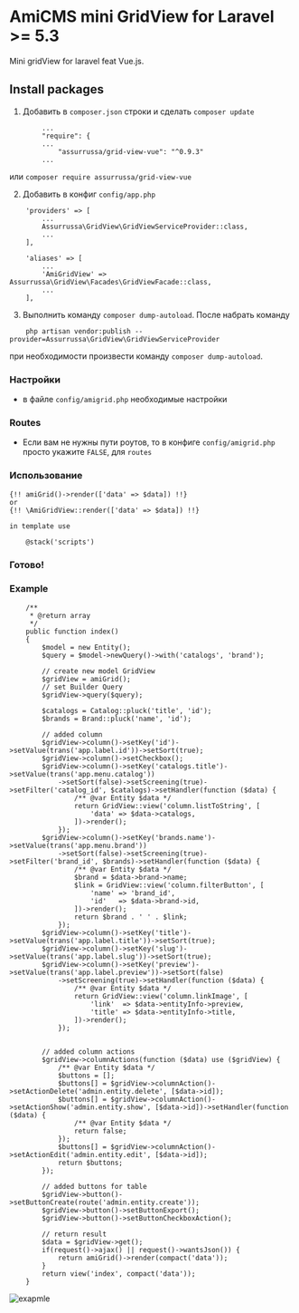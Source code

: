 # AmiCMS mini GridView for Laravel >= 5.3 #

Mini gridView for laravel feat Vue.js.

## Install packages ##
1) Добавить в `composer.json` строки и сделать `composer update`
```
        ...
        "require": {
        ...
            "assurrussa/grid-view-vue": "^0.9.3"
        ...
```
или `composer require assurrussa/grid-view-vue`

2) Добавить в конфиг `config/app.php`
```
    'providers' => [
        ...
        Assurrussa\GridView\GridViewServiceProvider::class,
        ...
    ],

    'aliases' => [
        ...
        'AmiGridView' => Assurrussa\GridView\Facades\GridViewFacade::class,
        ...
    ],
```
3) Выполнить команду `composer dump-autoload`. После набрать команду
```
    php artisan vendor:publish --provider=Assurrussa\GridView\GridViewServiceProvider
```
при необходимости произвести команду `composer dump-autoload`.

### Настройки ###
* в файле `config/amigrid.php` необходимые настройки

### Routes ###

* Если вам не нужны пути роутов, то в конфиге `config/amigrid.php` просто укажите `FALSE`, для `routes`

### Использование ###

```
{!! amiGrid()->render(['data' => $data]) !!}
or
{!! \AmiGridView::render(['data' => $data]) !!}

in template use

    @stack('scripts')

```

### Готово! ###

### Example ###

```
    /**
     * @return array
     */
    public function index()
    {
        $model = new Entity();
        $query = $model->newQuery()->with('catalogs', 'brand');

        // create new model GridView
        $gridView = amiGrid();
        // set Builder Query
        $gridView->query($query);

        $catalogs = Catalog::pluck('title', 'id');
        $brands = Brand::pluck('name', 'id');

        // added column
        $gridView->column()->setKey('id')->setValue(trans('app.label.id'))->setSort(true);
        $gridView->column()->setCheckbox();
        $gridView->column()->setKey('catalogs.title')->setValue(trans('app.menu.catalog'))
            ->setSort(false)->setScreening(true)->setFilter('catalog_id', $catalogs)->setHandler(function ($data) {
                /** @var Entity $data */
                return GridView::view('column.listToString', [
                    'data' => $data->catalogs,
                ])->render();
            });
        $gridView->column()->setKey('brands.name')->setValue(trans('app.menu.brand'))
            ->setSort(false)->setScreening(true)->setFilter('brand_id', $brands)->setHandler(function ($data) {
                /** @var Entity $data */
                $brand = $data->brand->name;
                $link = GridView::view('column.filterButton', [
                    'name' => 'brand_id',
                    'id'   => $data->brand->id,
                ])->render();
                return $brand . ' ' . $link;
            });
        $gridView->column()->setKey('title')->setValue(trans('app.label.title'))->setSort(true);
        $gridView->column()->setKey('slug')->setValue(trans('app.label.slug'))->setSort(true);
        $gridView->column()->setKey('preview')->setValue(trans('app.label.preview'))->setSort(false)
            ->setScreening(true)->setHandler(function ($data) {
                /** @var Entity $data */
                return GridView::view('column.linkImage', [
                    'link'  => $data->entityInfo->preview,
                    'title' => $data->entityInfo->title,
                ])->render();
            });


        // added column actions
        $gridView->columnActions(function ($data) use ($gridView) {
            /** @var Entity $data */
            $buttons = [];
            $buttons[] = $gridView->columnAction()->setActionDelete('admin.entity.delete', [$data->id]);
            $buttons[] = $gridView->columnAction()->setActionShow('admin.entity.show', [$data->id])->setHandler(function ($data) {
                /** @var Entity $data */
                return false;
            });
            $buttons[] = $gridView->columnAction()->setActionEdit('admin.entity.edit', [$data->id]);
            return $buttons;
        });

        // added buttons for table
        $gridView->button()->setButtonCreate(route('admin.entity.create'));
        $gridView->button()->setButtonExport();
        $gridView->button()->setButtonCheckboxAction();

        // return result
        $data = $gridView->get();
        if(request()->ajax() || request()->wantsJson()) {
            return amiGrid()->render(compact('data'));
        }
        return view('index', compact('data'));
    }
```
![exapmle](https://github.com/assurrussa/grid-view-vue/blob/master/example.png)
